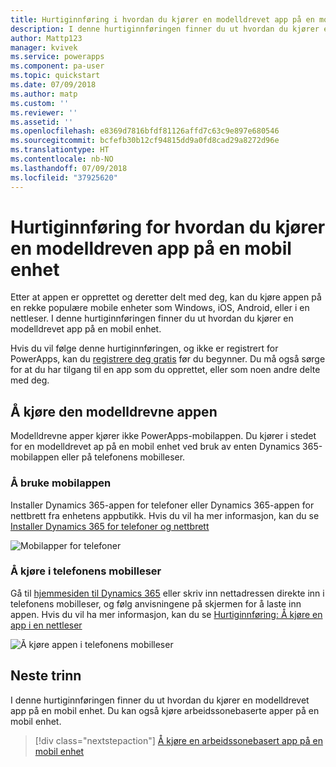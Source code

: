 ```yaml
---
title: Hurtiginnføring i hvordan du kjører en modelldrevet app på en mobil enhet med PowerApps | Microsoft Docs
description: I denne hurtiginnføringen finner du ut hvordan du kjører en modelldrevet app på en mobil enhet.
author: Mattp123
manager: kvivek
ms.service: powerapps
ms.component: pa-user
ms.topic: quickstart
ms.date: 07/09/2018
ms.author: matp
ms.custom: ''
ms.reviewer: ''
ms.assetid: ''
ms.openlocfilehash: e8369d7816bfdf81126affd7c63c9e897e680546
ms.sourcegitcommit: bcfefb30b12cf94815dd9a0fd8cad29a8272d96e
ms.translationtype: HT
ms.contentlocale: nb-NO
ms.lasthandoff: 07/09/2018
ms.locfileid: "37925620"
---
```

# <a name="quickstart-run-a-model-driven-app-on-a-mobile-device"></a>Hurtiginnføring for hvordan du kjører en modelldreven app på en mobil enhet

Etter at appen er opprettet og deretter delt med deg, kan du kjøre appen på en rekke populære mobile enheter som Windows, iOS, Android, eller i en nettleser. I denne hurtiginnføringen finner du ut hvordan du kjører en modelldrevet app på en mobil enhet. 

Hvis du vil følge denne hurtiginnføringen, og ikke er registrert for PowerApps, kan du [registrere deg gratis](https://web.powerapps.com/signup?redirect=marketing&email=) før du begynner. Du må også sørge for at du har tilgang til en app som du opprettet, eller som noen andre delte med deg.

## <a name="run-the-model-driven-app"></a>Å kjøre den modelldrevne appen

Modelldrevne apper kjører ikke PowerApps-mobilappen. Du kjører i stedet for en modelldrevet ap på en mobil enhet ved bruk av enten Dynamics 365-mobilappen eller på telefonens mobilleser. 

### <a name="use-the-mobile-app"></a>Å bruke mobilappen
Installer Dynamics 365-appen for telefoner eller Dynamics 365-appen for nettbrett fra enhetens appbutikk. Hvis du vil ha mer informasjon, kan du se [Installer Dynamics 365 for telefoner og nettbrett](https://docs.microsoft.com/dynamics365/customer-engagement/mobile-app/install-dynamics-365-for-phones-and-tablets)

 ![Mobilapper for telefoner](media/run-app-client-model-driven/mobile-app-for-phone.png)

### <a name="run-in-your-phones-browser"></a>Å kjøre i telefonens mobilleser
Gå til [hjemmesiden til Dynamics 365](https://home.dynamics.com) eller skriv inn nettadressen direkte inn i telefonens mobilleser, og følg anvisningene på skjermen for å laste inn appen. Hvis du vil ha mer informasjon, kan du se [Hurtiginnføring: Å kjøre en app i en nettleser](run-app-browser.md)

![Å kjøre appen i telefonens mobilleser](media/run-app-client-model-driven/web-browser-on-phone.png)


## <a name="next-steps"></a>Neste trinn
I denne hurtiginnføringen finner du ut hvordan du kjører en modelldrevet app på en mobil enhet. Du kan også kjøre arbeidssonebaserte apper på en mobil enhet.

> [!div class="nextstepaction"]
> [Å kjøre en arbeidssonebasert app på en mobil enhet](run-app-client.md)